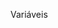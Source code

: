 Variáveis

<script type="text/javascript">
function ligar() {
    var nome ='cadu';
    var idade = 31;
    var casado = true;
    document.getElementbyID('xti').src= 'img/xlamp_on.png';

}


# Com essas variáveis declaradas podemos imprimir os valores dessas variáveis.
alert(nome);

3 variáveis declaradas com 3 tipos primitivos diferentes de variáveis.
//string   //number   //boolean

obs: não utilizar números no início da variável, pode iniciar com $ ou _ (utilizados mais para bibliotecas js)

obs2: nomes fáceis para identificar. Letras maisculas reservamos para constantes ,de dados que não podem ser modificados, ou identificações de objetos ex. Pessoa, Carro, primeiroNome. cammel case para variaveis com nomes compostos.

#palavras reservadas se atentar


<script type="text/javascript">
function ligar() {
    var nome ='cadu';

    document.getElementbyID('xti').src= 'img/xlamp_on.png';

}

\\ para representar uma barra \ para representar o caracter.
\n quebra de linha

◘ Outros tipos primitivos.◘ 
•undefined   var nome;

•null  
var nome;
nome = null;

•NaN #not a number#
var nome;
nome = null;
nome = 3* 'pessoas';


◘ Constantes não conseguimos alterar a variável,não poderei alterar o valor.
const HORAS_DO_DIA = 24;      #criar com letra M, fácil identificação.

obs: Representar o espaço do território brasileiro, criaria uma constante.
obs2: Representar a quantidade da população brasileira, teria que ser variável, pois muda de hora em hora a quantidade.